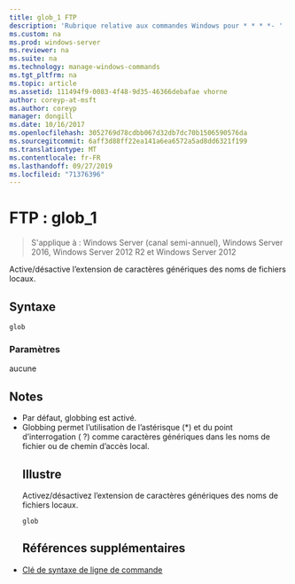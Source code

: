 ```yaml
---
title: glob_1 FTP
description: 'Rubrique relative aux commandes Windows pour * * * *- '
ms.custom: na
ms.prod: windows-server
ms.reviewer: na
ms.suite: na
ms.technology: manage-windows-commands
ms.tgt_pltfrm: na
ms.topic: article
ms.assetid: 111494f9-0083-4f48-9d35-46366debafae vhorne
author: coreyp-at-msft
ms.author: coreyp
manager: dongill
ms.date: 10/16/2017
ms.openlocfilehash: 3052769d78cdbb067d32db7dc70b1506590576da
ms.sourcegitcommit: 6aff3d88ff22ea141a6ea6572a5ad8dd6321f199
ms.translationtype: MT
ms.contentlocale: fr-FR
ms.lasthandoff: 09/27/2019
ms.locfileid: "71376396"
---
```

# <a name="ftp-glob_1"></a>FTP : glob_1

>S'applique à : Windows Server (canal semi-annuel), Windows Server 2016, Windows Server 2012 R2 et Windows Server 2012

Active/désactive l’extension de caractères génériques des noms de fichiers locaux.   
## <a name="syntax"></a>Syntaxe  
```  
glob  
```  
### <a name="parameters"></a>Paramètres  
aucune  
## <a name="remarks"></a>Notes  
- Par défaut, globbing est activé.  
- Globbing permet l’utilisation de l’astérisque (*) et du point d’interrogation ( ?) comme caractères génériques dans les noms de fichier ou de chemin d’accès local.  
  ## <a name="BKMK_Examples"></a>Illustre  
  Activez/désactivez l’extension de caractères génériques des noms de fichiers locaux.  
  ```  
  glob  
  ```  
  ## <a name="additional-references"></a>Références supplémentaires  
- [Clé de syntaxe de ligne de commande](command-line-syntax-key.md)  
